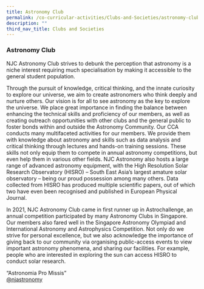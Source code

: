 ```yaml
---
title: Astronomy Club
permalink: /co-curricular-activities/Clubs-and-Societies/astronomy-club/
description: ""
third_nav_title: Clubs and Societies
---
```

### Astronomy Club

NJC Astronomy Club strives to debunk the perception that astronomy is a niche interest requiring much specialisation by making it accessible to the general student population.  
  
Through the pursuit of knowledge, critical thinking, and the innate curiosity to explore our universe, we aim to create astronomers who think deeply and nurture others. Our vision is for all to see astronomy as the key to explore the universe. We place great importance in finding the balance between enhancing the technical skills and proficiency of our members, as well as creating outreach opportunities with other clubs and the general public to foster bonds within and outside the Astronomy Community. Our CCA conducts many multifaceted activities for our members. We provide them with knowledge about astronomy and skills such as data analysis and critical thinking through lectures and hands-on training sessions. These skills not only equip them to compete in annual astronomy competitions, but even help them in various other fields. NJC Astronomy also hosts a large range of advanced astronomy equipment, with the High Resolution Solar Research Observatory (HISRO) – South East Asia’s largest amature solar observatory – being our proud possession among many others. Data collected from HISRO has produced multiple scientific papers, out of which two have even been recognised and published in European Physical Journal.  
  
In 2021, NJC Astronomy Club came in first runner up in Astrochallenge, an annual competition participated by many Astronomy Clubs in Singapore. Our members also fared well in the Singapore Astronomy Olympiad and International Astronomy and Astrophysics Competition. Not only do we strive for personal excellence, but we also acknowledge the importance of giving back to our community via organising public-access events to view important astronomy phenomena, and sharing our facilities. For example, people who are interested in exploring the sun can access HISRO to conduct solar research.  
  
“Astronomia Pro Missis”  
[@njastronomy](https://www.instagram.com/njastronomy/?hl=en)